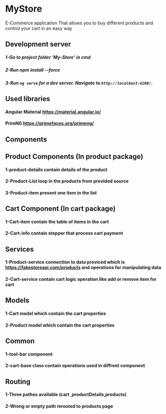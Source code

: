 # MyStore

E-Commerce application That allows you to buy different products and control your cart in an easy way

## Development server
##### 1-Go to project folder 'My-Store' in cmd
##### 2-Run npm install --force
##### 3-Run `ng serve` for a dev server. Navigate to `http://localhost:4200/`. 

## Used libraries

#### Angular Material https://material.angular.io/
#### PrimNG https://primefaces.org/primeng/

## Components

## Product Components  (In product package)
#### 1-product-details contain details of the product
#### 2-Product-List  loop in the products from provided source
#### 3-Product-item present one item in the list


## Cart Component (In cart package)
#### 1-Cart-item contain the table of items in the cart
#### 2-Cart-info contain stepper that process cart payment 


## Services
#### 1-Product-service connection to data proviced which is  https://fakestoreapi.com/products and operations for manipulating data
#### 2-Cart-service contain cart logic operation like add or remove item for cart

## Models

#### 1-Cart model which contain the cart properties
#### 2-Product model which contain the cart properties


## Common
#### 1-tool-bar component
#### 2-cart-base class contain operations used in diffrent component

## Routing 
#### 1-Three pathes available (cart ,productDetails,products)
#### 2-Wrong or empty path rerouted to products page

